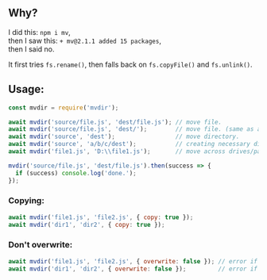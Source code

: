 ## Why?
I did this: `npm i mv`,  
then I saw this: `+ mv@2.1.1 added 15 packages`,  
then I said no.

It first tries `fs.rename()`, then falls back on `fs.copyFile()` and `fs.unlink()`.
## Usage:
```javascript
const mvdir = require('mvdir');

await mvdir('source/file.js', 'dest/file.js'); // move file.
await mvdir('source/file.js', 'dest/');        // move file. (same as above if dest directory already exists)
await mvdir('source', 'dest');                 // move directory.
await mvdir('source', 'a/b/c/dest');           // creating necessary dirs.
await mvdir('file1.js', 'D:\\file1.js');       // move across drives/partitions.

mvdir('source/file.js', 'dest/file.js').then(success => {
  if (success) console.log('done.');
});
```

### Copying:
```javascript
await mvdir('file1.js', 'file2.js', { copy: true });
await mvdir('dir1', 'dir2', { copy: true });
```

### Don't overwrite:
```javascript
await mvdir('file1.js', 'file2.js', { overwrite: false }); // error if file2.js already exists.
await mvdir('dir1', 'dir2', { overwrite: false });         // error if dir2     already exists.
```